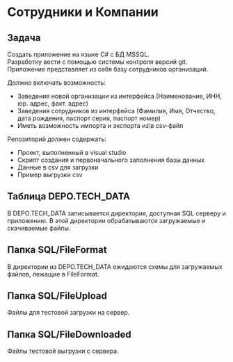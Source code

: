# Сотрудники и Компании

## Задача
Создать приложение на языке C# с БД MSSQL.  
Разработку вести с помощью системы контроля версий git.  
Приложение представляет из себя базу сотрудников организаций.  
  
Должно включать возможность:  
* Заведения новой организации из интерфейса (Наименование, ИНН, юр. адрес, факт. адрес)  
* Заведения сотрудников из интерфейса (Фамилия, Имя, Отчество, дата рождения, паспорт серия, паспорт номер)  
* Иметь возможность импорта и экспорта из\в csv-файл

Репозиторий должен содержать:  
* Проект, выполненный в visual studio
* Скрипт создания и первоначального заполнения базы данных
* Данные в csv для загрузки
* Пример выгрузки csv

## Таблица DEPO.TECH_DATA
В DEPO.TECH_DATA записывается директория, доступная SQL серверу и приложению. В этой директории обрабатываются загружаемые и скачиваемые файлы.
## Папка SQL/FileFormat
В директории из DEPO.TECH_DATA ожидаются схемы для загружаемых файлов, лежащие в FileFormat.
## Папка SQL/FileUpload
Файлы для тестовой загрузки на сервер.
## Папка SQL/FileDownloaded
Файлы тестовой выгрузки с сервера.